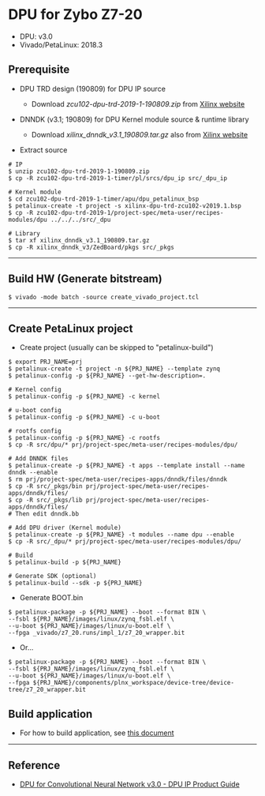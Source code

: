 # DPU for Zybo Z7-20

- DPU: v3.0
- Vivado/PetaLinux: 2018.3

## Prerequisite

- DPU TRD design (190809) for DPU IP source
  - Download _zcu102-dpu-trd-2019-1-190809.zip_ from [Xilinx website](https://www.xilinx.com/products/design-tools/ai-inference/ai-developer-hub.html#edge)

- DNNDK (v3.1; 190809) for DPU Kernel module source & runtime library
  - Download _xilinx_dnndk_v3.1_190809.tar.gz_ also from [Xilinx website](https://www.xilinx.com/products/design-tools/ai-inference/ai-developer-hub.html#edge)

- Extract source

```shell-session
# IP
$ unzip zcu102-dpu-trd-2019-1-190809.zip
$ cp -R zcu102-dpu-trd-2019-1-timer/pl/srcs/dpu_ip src/_dpu_ip

# Kernel module
$ cd zcu102-dpu-trd-2019-1-timer/apu/dpu_petalinux_bsp
$ petalinux-create -t project -s xilinx-dpu-trd-zcu102-v2019.1.bsp
$ cp -R zcu102-dpu-trd-2019-1/project-spec/meta-user/recipes-modules/dpu ../../../src/_dpu

# Library
$ tar xf xilinx_dnndk_v3.1_190809.tar.gz
$ cp -R xilinx_dnndk_v3/ZedBoard/pkgs src/_pkgs
```

***

## Build HW (Generate bitstream)

```shell-session
$ vivado -mode batch -source create_vivado_project.tcl
```

***

## Create PetaLinux project

- Create project (usually can be skipped to "petalinux-build")

```shell-session
$ export PRJ_NAME=prj
$ petalinux-create -t project -n ${PRJ_NAME} --template zynq
$ petalinux-config -p ${PRJ_NAME} --get-hw-description=.

# Kernel config
$ petalinux-config -p ${PRJ_NAME} -c kernel

# u-boot config
$ petalinux-config -p ${PRJ_NAME} -c u-boot

# rootfs config
$ petalinux-config -p ${PRJ_NAME} -c rootfs
$ cp -R src/dpu/* prj/project-spec/meta-user/recipes-modules/dpu/

# Add DNNDK files
$ petalinux-create -p ${PRJ_NAME} -t apps --template install --name dnndk --enable
$ rm prj/project-spec/meta-user/recipes-apps/dnndk/files/dnndk
$ cp -R src/_pkgs/bin prj/project-spec/meta-user/recipes-apps/dnndk/files/
$ cp -R src/_pkgs/lib prj/project-spec/meta-user/recipes-apps/dnndk/files/
# Then edit dnndk.bb

# Add DPU driver (Kernel module)
$ petalinux-create -p ${PRJ_NAME} -t modules --name dpu --enable
$ cp -R src/_dpu/* prj/project-spec/meta-user/recipes-modules/dpu/

# Build
$ petalinux-build -p ${PRJ_NAME}

# Generate SDK (optional)
$ petalinux-build --sdk -p ${PRJ_NAME}
```

- Generate BOOT.bin

```shell-session
$ petalinux-package -p ${PRJ_NAME} --boot --format BIN \
--fsbl ${PRJ_NAME}/images/linux/zynq_fsbl.elf \
--u-boot ${PRJ_NAME}/images/linux/u-boot.elf \
--fpga _vivado/z7_20.runs/impl_1/z7_20_wrapper.bit
```

- Or...

```shell-session
$ petalinux-package -p ${PRJ_NAME} --boot --format BIN \
--fsbl ${PRJ_NAME}/images/linux/zynq_fsbl.elf \
--u-boot ${PRJ_NAME}/images/linux/u-boot.elf \
--fpga ${PRJ_NAME}/components/plnx_workspace/device-tree/device-tree/z7_20_wrapper.bit
```

## Build application

- For how to build application, see [this document](how-to-create-app.md)

***

## Reference

- [DPU for Convolutional Neural Network v3.0 - DPU IP Product Guide](https://www.xilinx.com/support/documentation/ip_documentation/dpu/v3_0/pg338-dpu.pdf)
